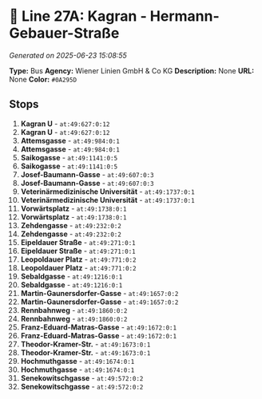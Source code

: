 # 🚌 Line 27A: Kagran - Hermann-Gebauer-Straße

*Generated on 2025-06-23 15:08:55*

**Type:** Bus
**Agency:** Wiener Linien GmbH & Co KG
**Description:** None
**URL:** None
**Color:** `#0A295D`

## Stops

1. **Kagran U** - `at:49:627:0:12`
2. **Kagran U** - `at:49:627:0:12`
3. **Attemsgasse** - `at:49:984:0:1`
4. **Attemsgasse** - `at:49:984:0:1`
5. **Saikogasse** - `at:49:1141:0:5`
6. **Saikogasse** - `at:49:1141:0:5`
7. **Josef-Baumann-Gasse** - `at:49:607:0:3`
8. **Josef-Baumann-Gasse** - `at:49:607:0:3`
9. **Veterinärmedizinische Universität** - `at:49:1737:0:1`
10. **Veterinärmedizinische Universität** - `at:49:1737:0:1`
11. **Vorwärtsplatz** - `at:49:1738:0:1`
12. **Vorwärtsplatz** - `at:49:1738:0:1`
13. **Zehdengasse** - `at:49:232:0:2`
14. **Zehdengasse** - `at:49:232:0:2`
15. **Eipeldauer Straße** - `at:49:271:0:1`
16. **Eipeldauer Straße** - `at:49:271:0:1`
17. **Leopoldauer Platz** - `at:49:771:0:2`
18. **Leopoldauer Platz** - `at:49:771:0:2`
19. **Sebaldgasse** - `at:49:1216:0:1`
20. **Sebaldgasse** - `at:49:1216:0:1`
21. **Martin-Gaunersdorfer-Gasse** - `at:49:1657:0:2`
22. **Martin-Gaunersdorfer-Gasse** - `at:49:1657:0:2`
23. **Rennbahnweg** - `at:49:1860:0:2`
24. **Rennbahnweg** - `at:49:1860:0:2`
25. **Franz-Eduard-Matras-Gasse** - `at:49:1672:0:1`
26. **Franz-Eduard-Matras-Gasse** - `at:49:1672:0:1`
27. **Theodor-Kramer-Str.** - `at:49:1673:0:1`
28. **Theodor-Kramer-Str.** - `at:49:1673:0:1`
29. **Hochmuthgasse** - `at:49:1674:0:1`
30. **Hochmuthgasse** - `at:49:1674:0:1`
31. **Senekowitschgasse** - `at:49:572:0:2`
32. **Senekowitschgasse** - `at:49:572:0:2`